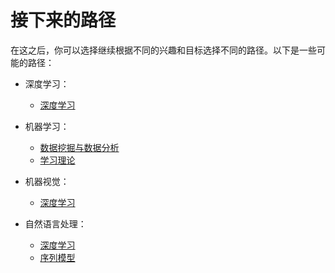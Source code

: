 # 接下来的路径

在这之后，你可以选择继续根据不同的兴趣和目标选择不同的路径。以下是一些可能的路径：

- 深度学习：
  - [深度学习](./4-DeepLearning/README.md)

- 机器学习：
  - [数据挖掘与数据分析](./DataMining/README.md)
  - [学习理论](./7-LearningTheory/README.md)

- 机器视觉：
  - [深度学习](./4-DeepLearning/README.md)

- 自然语言处理：
  - [深度学习](./4-DeepLearning/README.md)
  - [序列模型](./5-SequenceModel/README.md)